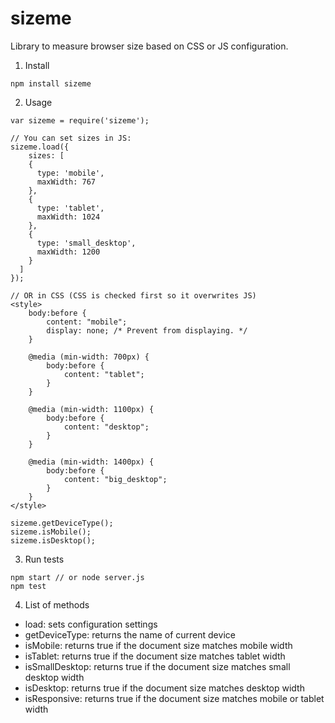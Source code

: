 # sizeme
Library to measure browser size based on CSS or JS configuration.

1. Install 

```
npm install sizeme
```

2. Usage

```
var sizeme = require('sizeme');

// You can set sizes in JS:
sizeme.load({
    sizes: [
    {
      type: 'mobile',
      maxWidth: 767
    },
    {
      type: 'tablet',
      maxWidth: 1024
    },
    {
      type: 'small_desktop',
      maxWidth: 1200
    }
  ]
});

// OR in CSS (CSS is checked first so it overwrites JS)
<style>
    body:before {
        content: "mobile";
        display: none; /* Prevent from displaying. */
    }

    @media (min-width: 700px) {
        body:before {
            content: "tablet";
        }
    }

    @media (min-width: 1100px) {
        body:before {
            content: "desktop";
        }
    }

    @media (min-width: 1400px) {
        body:before {
            content: "big_desktop";
        }
    }
</style>

sizeme.getDeviceType();
sizeme.isMobile();
sizeme.isDesktop();
```

3. Run tests

```
npm start // or node server.js
npm test
```

4. List of methods

* load: sets configuration settings
* getDeviceType: returns the name of current device
* isMobile: returns true if the document size matches mobile width
* isTablet: returns true if the document size matches tablet width
* isSmallDesktop: returns true if the document size matches small desktop width
* isDesktop: returns true if the document size matches desktop width
* isResponsive: returns true if the document size matches mobile or tablet width